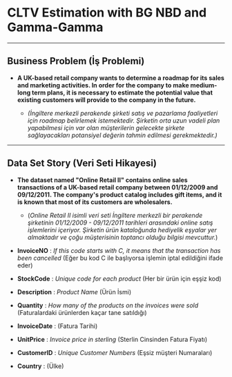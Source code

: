 # CLTV Estimation with BG NBD and Gamma-Gamma
---

## Business Problem (İş Problemi)

- **A UK-based retail company wants to determine a roadmap for its sales and marketing activities. In order for the company to make medium-long term plans, it is necessary to estimate the potential value that existing customers will provide to the company in the future.**

  - *(İngiltere merkezli perakende şirketi satış ve pazarlama faaliyetleri için roadmap belirlemek istemektedir. Şirketin orta uzun vadeli plan yapabilmesi için var olan müşterilerin gelecekte şirkete sağlayacakları potansiyel değerin tahmin edilmesi gerekmektedir.)*

---

## Data Set Story (Veri Seti Hikayesi)

- **The dataset named "Online Retail II" contains online sales transactions of a UK-based retail company between 01/12/2009 and 09/12/2011. The company's product catalog includes gift items, and it is known that most of its customers are wholesalers.**

  - (*Online Retail II isimli veri seti İngiltere merkezli bir perakende şirketinin  01/12/2009 - 09/12/2011 tarihleri arasındaki online satış işlemlerini içeriyor. Şirketin ürün kataloğunda hediyelik eşyalar yer almaktadır ve çoğu müşterisinin toptancı olduğu bilgisi mevcuttur.*)

- **InvoiceNO** : *If this code starts with C, it means that the transaction has been cancelled* (Eğer bu kod C ile başlıyorsa işlemin iptal edildiğini ifade eder)

- **StockCode** : *Unique code for each product* (Her bir ürün için eşşiz kod)

- **Description** : *Product Name* (Ürün İsmi)

- **Quantity** : *How many of the products on the invoices were sold* (Faturalardaki ürünlerden kaçar tane satıldığı)

- **InvoiceDate** : (Fatura Tarihi)

- **UnitPrice** : *Invoice price in sterling* (Sterlin Cinsinden Fatura Fiyatı)

- **CustomerID** : *Unique Customer Numbers* (Eşsiz müşteri Numaraları)

- **Country** : (Ülke)
